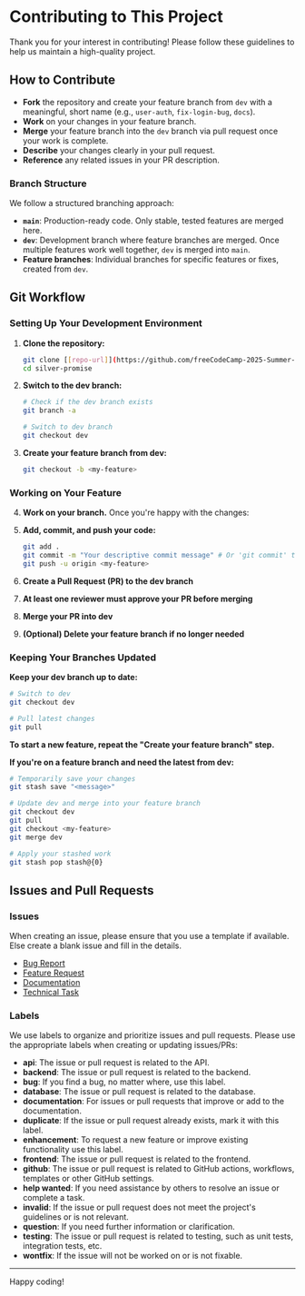 # Contributing to This Project

Thank you for your interest in contributing! Please follow these guidelines to help us maintain a high-quality project.

## How to Contribute

- **Fork** the repository and create your feature branch from `dev` with a meaningful, short name (e.g., `user-auth`, `fix-login-bug`, `docs`).
- **Work** on your changes in your feature branch.
- **Merge** your feature branch into the `dev` branch via pull request once your work is complete.
- **Describe** your changes clearly in your pull request.
- **Reference** any related issues in your PR description.

### Branch Structure

We follow a structured branching approach:

- **`main`**: Production-ready code. Only stable, tested features are merged here.
- **`dev`**: Development branch where feature branches are merged. Once multiple features work well together, `dev` is merged into `main`.
- **Feature branches**: Individual branches for specific features or fixes, created from `dev`.

## Git Workflow

### Setting Up Your Development Environment

1. **Clone the repository:**
   ```bash
   git clone [[repo-url]](https://github.com/freeCodeCamp-2025-Summer-Hackathon/silver-promise.git)
   cd silver-promise
   ```

2. **Switch to the dev branch:**
   ```bash
   # Check if the dev branch exists
   git branch -a
   
   # Switch to dev branch
   git checkout dev
   ```

3. **Create your feature branch from dev:**
   ```bash
   git checkout -b <my-feature>
   ```

### Working on Your Feature

4. **Work on your branch.** Once you're happy with the changes:

5. **Add, commit, and push your code:**
   ```bash
   git add .
   git commit -m "Your descriptive commit message" # Or 'git commit' then type your message in the editor, save and close the file
   git push -u origin <my-feature>
   ```

6. **Create a Pull Request (PR) to the dev branch**

7. **At least one reviewer must approve your PR before merging**

8. **Merge your PR into dev**

9. **(Optional) Delete your feature branch if no longer needed**

### Keeping Your Branches Updated

**Keep your dev branch up to date:**
```bash
# Switch to dev
git checkout dev

# Pull latest changes
git pull
```

**To start a new feature, repeat the "Create your feature branch" step.**

**If you're on a feature branch and need the latest from dev:**
```bash
# Temporarily save your changes
git stash save "<message>"

# Update dev and merge into your feature branch
git checkout dev
git pull
git checkout <my-feature>
git merge dev

# Apply your stashed work
git stash pop stash@{0}
```

## Issues and Pull Requests

### Issues

When creating an issue, please ensure that you use a template if available. Else create a blank issue and fill in the details.

- [Bug Report](https://github.com/freeCodeCamp-2025-Summer-Hackathon/silver-promise/issues/new?template=BUG-REPORT.yml)
- [Feature Request](https://github.com/freeCodeCamp-2025-Summer-Hackathon/silver-promise/issues/new?template=FEATURE-REQUEST.yml)
- [Documentation](https://github.com/freeCodeCamp-2025-Summer-Hackathon/silver-promise/issues/new?template=DOCUMENTATION.yml)
- [Technical Task](https://github.com/freeCodeCamp-2025-Summer-Hackathon/silver-promise/issues/new?template=TECHNICAL-TASK.yml)

### Labels

We use labels to organize and prioritize issues and pull requests. Please use the appropriate labels when creating or updating issues/PRs:

- **api**: The issue or pull request is related to the API.
- **backend**: The issue or pull request is related to the backend.
- **bug**: If you find a bug, no matter where, use this label.
- **database**: The issue or pull request is related to the database.
- **documentation**: For issues or pull requests that improve or add to the documentation.
- **duplicate**: If the issue or pull request already exists, mark it with this label.
- **enhancement**: To request a new feature or improve existing functionality use this label.
- **frontend**: The issue or pull request is related to the frontend.
- **github**: The issue or pull request is related to GitHub actions, workflows, templates or other GitHub settings.
- **help wanted**: If you need assistance by others to resolve an issue or complete a task.
- **invalid**: If the issue or pull request does not meet the project's guidelines or is not relevant.
- **question**: If you need further information or clarification.
- **testing**: The issue or pull request is related to testing, such as unit tests, integration tests, etc.
- **wontfix**: If the issue will not be worked on or is not fixable.


---
Happy coding!